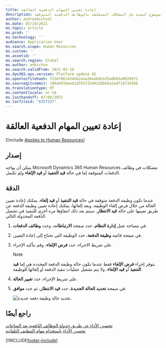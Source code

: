 ```yaml
---
title: إعادة تعيين المهام الدفعية العالقة
description: يشرح هذا الموضوع كيفية حل المشكلات المتعلقة بالوظائف الدفعية المتوقفة.
author: andreabichsel
ms.date: 03/19/2021
ms.topic: article
ms.prod: ''
ms.technology: ''
audience: Application User
ms.search.scope: Human Resources
ms.custom: ''
ms.assetid: ''
ms.search.region: Global
ms.author: anbichse
ms.search.validFrom: 2021-03-19
ms.dyn365.ops.version: Platform update 42
ms.openlocfilehash: f236f861434eb2eaa26eab92e25a0b83a8026972
ms.sourcegitcommit: c08a9d19eed1df03f32442ddb65a2adf1473d3b6
ms.translationtype: HT
ms.contentlocale: ar-SA
ms.lasthandoff: 07/06/2021
ms.locfileid: "6357327"
---
```

# <a name="reset-stuck-batch-jobs"></a>إعادة تعيين المهام الدفعية العالقة

[!include [Applies to Human Resources](../includes/applies-to-hr.md)]

## <a name="issue"></a>إصدار

يمكن أن يواجه Microsoft Dynamics 365 Human Resources مشكلات في وظائف الدفعات المتوقفة إما في حالة **قيد التنفيذ** أو **قيد الإلغاء** ولم تكتمل.

## <a name="resolution"></a>الدقة

عندما تكون وظيفة الدفعة متوقفة في حالة **قيد التنفيذ** أو **قيد إلغاء**، يمكنك إعادة تعيين الحالة من خلال فرض إلغاء الوظيفة. وبعد إلغائها، يمكنك إعادة تعيين وظيفة الدفعة عن طريق تعيينها على حالة **قيد الانتظار**. سيتم بعد ذلك انتقاؤها مرة أخرى للتنفيذ في تشغيل الدُفعة المجدولة التالي.

1. في مساحة عمل **إدارة النظام**، حدد صفحة **الارتباطات**، وحدد **وظائف الدفعات**.

2. في صفحة قائمة **وظيفة الدفعة**، حدد الوظيفة التي تحتاج إلى إعادة التعيين.

3. على شريط الاجراء، حدد **فرض الإلغاء**، وقم بتأكيد الإجراء.

   > [!NOTE]
   > يتوفر إجراء **فرض الإلغاء** فقط عندما تكون حالة وظيفة الدفعة المحددة هي إما **قيد التنفيذ** أو **قيد الإلغاء**، ولا يتم تشغيل عمليات تنفيذ الدفعة أو إلغائها للوظيفة.

4. على شريط الإجراء، حدد **تغيير الحالة**.

5. في صفحة **تحديد الحالة الجديدة**، حدد **قيد الانتظار**، ثم حدد **موافق**.

   ![تحديد حالة وظيفة دفعة جديدة.](./media/hr-admin-reset-batch-job-status.png)

## <a name="see-also"></a>راجع أيضًا

[تحسين الأداء عن طريق جدولة الوظائف الدُفعية بعد الساعات](hr-admin-troubleshooting-batch-jobs.md)<br>
[تحسين الأداء باستخدام مهام التنظيف التلقائية](hr-admin-troubleshooting-batch-history.md)


[!INCLUDE[footer-include](../includes/footer-banner.md)]
